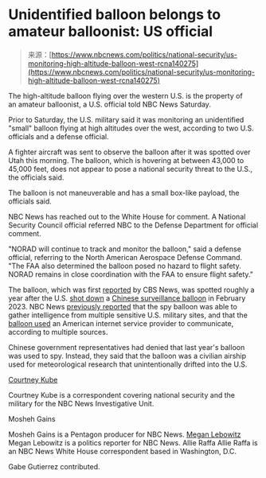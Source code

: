 <!--yml
category: 未分类
date: 2024-05-29 13:20:31
-->

# Unidentified balloon belongs to amateur balloonist: US official

> 来源：[https://www.nbcnews.com/politics/national-security/us-monitoring-high-altitude-balloon-west-rcna140275](https://www.nbcnews.com/politics/national-security/us-monitoring-high-altitude-balloon-west-rcna140275)

The high-altitude balloon flying over the western U.S. is the property of an amateur balloonist, a U.S. official told NBC News Saturday.

Prior to Saturday, the U.S. military said it was monitoring an unidentified "small" balloon flying at high altitudes over the west, according to two U.S. officials and a defense official.

A fighter aircraft was sent to observe the balloon after it was spotted over Utah this morning. The balloon, which is hovering at between 43,000 to 45,000 feet, does not appear to pose a national security threat to the U.S., the officials said.

The balloon is not maneuverable and has a small box-like payload, the officials said.

NBC News has reached out to the White House for comment. A National Security Council official referred NBC to the Defense Department for official comment.

"NORAD will continue to track and monitor the balloon," said a defense official, referring to the North American Aerospace Defense Command. "The FAA also determined the balloon posed no hazard to flight safety. NORAD remains in close coordination with the FAA to ensure flight safety."

The balloon, which was first [reported](https://www.cbsnews.com/news/military-tracking-balloon-western-us-military/) by CBS News, was spotted roughly a year after the U.S. [shot down](https://www.nbcnews.com/news/us-downed-chinese-spy-balloon-carolina-coast-will-attempt-recover-debr-rcna69165) a [Chinese surveillance balloon](https://www.nbcnews.com/politics/national-security/suspected-chinese-spy-balloon-found-northern-us-rcna68879) in February 2023\. NBC News [previously reported](https://www.nbcnews.com/politics/national-security/china-spy-balloon-collected-intelligence-us-military-bases-rcna77155) that the spy balloon was able to gather intelligence from multiple sensitive U.S. military sites, and that the [balloon used](https://www.nbcnews.com/news/investigations/us-intelligence-officials-determined-chinese-spy-balloon-used-us-inter-rcna131150) an American internet service provider to communicate, according to multiple sources.

Chinese government representatives had denied that last year's balloon was used to spy. Instead, they said that the balloon was a civilian airship used for meteorological research that unintentionally drifted into the U.S.

[Courtney Kube](https://www.nbcnews.com/author/courtney-kube-ncpn3621)

Courtney Kube is a correspondent covering national security and the military for the NBC News Investigative Unit.

Mosheh Gains[](mailto:Mosheh.Gains@nbcuni.com)

Mosheh Gains is a Pentagon producer for NBC News. [Megan Lebowitz](https://www.nbcnews.com/author/megan-lebowitz-ncpn1275337) Megan Lebowitz is a politics reporter for NBC News. Allie Raffa Allie Raffa is an NBC News White House correspondent based in Washington, D.C. 

Gabe Gutierrez contributed.